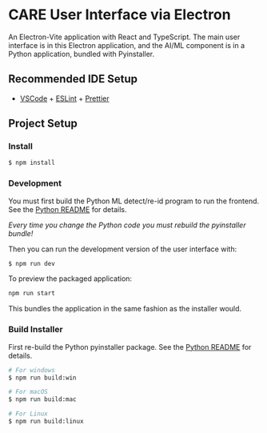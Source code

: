 # CARE User Interface via Electron

An Electron-Vite application with React and TypeScript.
The main user interface is in this Electron application,
and the AI/ML component is in a Python application,
bundled with Pyinstaller.

## Recommended IDE Setup

- [VSCode](https://code.visualstudio.com/) + [ESLint](https://marketplace.visualstudio.com/items?itemName=dbaeumer.vscode-eslint) + [Prettier](https://marketplace.visualstudio.com/items?itemName=esbenp.prettier-vscode)

## Project Setup

### Install

```bash
$ npm install
```

### Development

You must first build the Python ML detect/re-id program to run the frontend. See the [Python README](../python/README.md) for details.

_Every time you change the Python code you must rebuild the pyinstaller bundle!_

Then you can run the development version of the user interface with:

```bash
$ npm run dev
```

To preview the packaged application:

```bash
npm run start
```

This bundles the application in the same fashion as the installer would.

### Build Installer

First re-build the Python pyinstaller package. See the [Python README](../python/README.md) for details.

```bash
# For windows
$ npm run build:win

# For macOS
$ npm run build:mac

# For Linux
$ npm run build:linux
```
